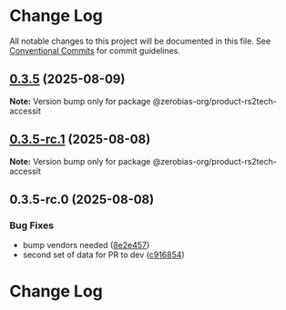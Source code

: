 # Change Log

All notable changes to this project will be documented in this file.
See [Conventional Commits](https://conventionalcommits.org) for commit guidelines.

## [0.3.5](https://github.com/zerobias-org/product/compare/@zerobias-org/product-rs2tech-accessit@0.3.5-rc.1...@zerobias-org/product-rs2tech-accessit@0.3.5) (2025-08-09)

**Note:** Version bump only for package @zerobias-org/product-rs2tech-accessit





## [0.3.5-rc.1](https://github.com/zerobias-org/product/compare/@zerobias-org/product-rs2tech-accessit@0.3.5-rc.0...@zerobias-org/product-rs2tech-accessit@0.3.5-rc.1) (2025-08-08)

**Note:** Version bump only for package @zerobias-org/product-rs2tech-accessit





## 0.3.5-rc.0 (2025-08-08)


### Bug Fixes

* bump vendors needed ([8e2e457](https://github.com/zerobias-org/product/commit/8e2e457e0b5d7141a05e8f2c178bc2854f2b7178))
* second set of data for PR to dev ([c916854](https://github.com/zerobias-org/product/commit/c916854bcf229b1c2042ffdea18472d66a061aaf))





# Change Log

